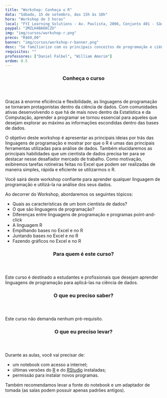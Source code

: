 ```yaml
---
title: "Workshop: Conheça o R"
data: "Sábado, 15 de setembro, das 15h às 18h"
hora: "Workshop de 3 horas"
local: "FYI Learning Solutions - Av. Paulista, 2006, Conjunto 401 - São Paulo - SP"
paypal: "2MZLH4BA6KCZU"
img: "img/cursos/workshop-r.png"
preco: "R$60,00"
banner: "img/cursos/workshop-r-banner.png"
desc: "Se familiarize com os principais conceitos de programação e ciência de dados utilizando o R como ferramenta."
requisitos: ""
professores: ["Daniel Falbel", "William Amorim"]
ordem: 0.5
---
```


<header class="section-header">
  <h3>Conheça o curso</h3>
</header>

Graças à enorme eficiência e flexibilidade, as linguagens de programação se tornaram protagonistas dentro da ciência de dados. Com comunidades ativas desenvolvendo o que há de mais novo dentro da Estatística e da Computação, aprender a programar se tornou essencial para aqueles que desejam explorar ao máximo as informações escondidas dentro das bases de dados.

O objetivo deste workshop é apresentar as principais ideias por trás das linguagens de programação e mostrar por que o R é umas das principais ferramentas utilizadas para análise de dados. Também elucidaremos as principais habilidades que um cientista de dados precisa ter para se destacar nesse desafiador mercado de trabalho. Como motivação, exibiremos tarefas rotineiras feitas no Excel que podem ser realizadas de maneira simples, rápida e eficiente se utilizarmos o R.

Você sairá deste workshop confiante para aprender qualquer linguagem de programação e utilizá-la na análise dos seus dados.

Ao decorrer do Workshop, abordaremos os seguintes tópicos:

* Quais as características de um bom cientista de dados?
* O que são linguagens de programação?
* Diferenças entre linguagens de programação e programas point-and-click
* A linguagem R
* Empilhando bases no Excel e no R
* Juntando bases no Excel e no R
* Fazendo gráficos no Excel e no R

<header class="section-header">
  <h3>Para quem é este curso?</h3>
</header>

Este curso é destinado a estudantes e profissionais que desejam aprender linguagens de programação para aplicá-las na ciência de dados.

<header class="section-header">
  <h3>O que eu preciso saber?</h3>
</header>

Este curso não demanda nenhum pré-requisito.

<header class="section-header">
  <h3>O que eu preciso levar?</h3>
</header>

Durante as aulas, você vai precisar de:

- um notebook com acesso a internet;
- últimas versões do [R](https://cran.r-project.org/) e do [RStudio](https://www.rstudio.com/products/rstudio/download/) instaladas;
- permissão para instalar novos programas.

Também recomendamos levar a fonte do notebook e um adaptador de tomada (as salas podem possuir apenas padrões antigos).

